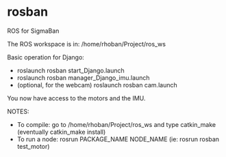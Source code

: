 # rosban
ROS for SigmaBan

The ROS workspace is in: /home/rhoban/Project/ros_ws

Basic operation for Django:
- roslaunch rosban start_Django.launch
- roslaunch rosban manager_Django_imu.launch
- (optional, for the webcam) roslaunch rosban cam.launch

You now have access to the motors and the IMU.

NOTES:
- To compile: go to /home/rhoban/Project/ros_ws and type catkin_make (eventually catkin_make install)
- To run a node: rosrun PACKAGE_NAME NODE_NAME (ie: rosrun rosban test_motor)
